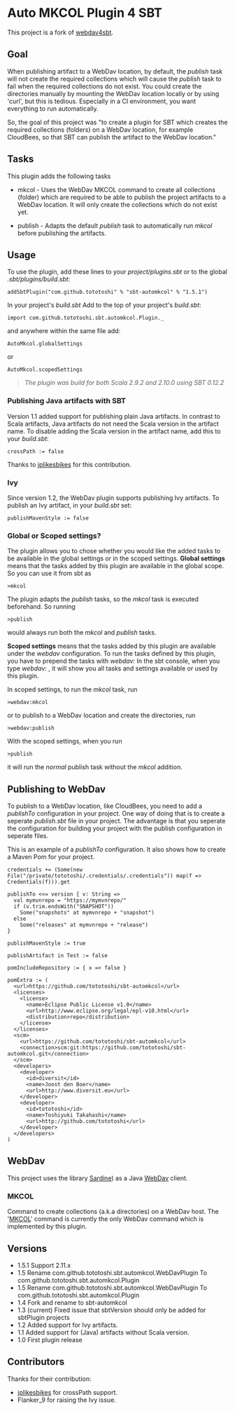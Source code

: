 # Auto MKCOL Plugin 4 SBT

This project is a fork of [webdav4sbt](https://bitbucket.org/diversit/webdav4sbt).

## Goal

When publishing artifact to a WebDav location, by default, the _publish_ task will not create the required collections which will cause the _publish_ task to fail when the required collections do not exist.
You could create the directories manually by mounting the WebDav location locally or by using 'curl', but this is tedious. Especially in a CI environment, you want everything to run automatically.

So, the goal of this project was "to create a plugin for SBT which creates the required collections (folders) on a WebDav location, for example CloudBees, so that SBT can publish the artifact to the WebDav location."

## Tasks

This plugin adds the following tasks

* mkcol  -  Uses the WebDav MKCOL command to create all collections (folder) which are required to be able to publish the project artifacts to a WebDav location.
It will only create the collections which do not exist yet.

* publish  -  Adapts the default _publish_ task to automatically run _mkcol_ before publishing the artifacts.

## Usage

To use the plugin, add these lines to your _project/plugins.sbt_ or to the global _.sbt/plugins/build.sbt_:

    addSbtPlugin("com.github.tototoshi" % "sbt-automkcol" % "1.5.1")

In your project's _build.sbt_
Add to the top of your project's _build.sbt_:

    import com.github.tototoshi.sbt.automkcol.Plugin._

and anywhere within the same file add:

    AutoMkcol.globalSettings
or

    AutoMkcol.scopedSettings

>_The plugin was build for both Scala 2.9.2 and 2.10.0 using SBT 0.12.2_

### Publishing Java artifacts with SBT

Version 1.1 added support for publishing plain Java artifacts. In contrast to Scala artifacts, Java artifacts do not need the Scala version in the artifact name.
To disable adding the Scala version in the artifact name, add this to your _build.sbt_:

    crossPath := false

Thanks to [jplikesbikes][5] for this contribution.

### Ivy

Since version 1.2, the WebDav plugin supports publishing Ivy artifacts.
To publish an Ivy artifact, in your _build.sbt_ set:

    publishMavenStyle := false


### Global or Scoped settings?

The plugin allows you to chose whether you would like the added tasks to be available in the global settings or in the scoped settings.
__Global settings__ means that the tasks added by this plugin are available in the global scope. So you can use it from sbt as

    >mkcol

The plugin adapts the _publish_ tasks, so the _mkcol_ task is executed beforehand. So running

    >publish
would always run both the _mkcol_ and _publish_ tasks.

__Scoped settings__ means that the tasks added by this plugin are available under the _webdav_ configuration.
To run the tasks defined by this plugin, you have to prepend the tasks with _webdav:_
In the sbt console, when you type _webdav:<TAB>_ , it will show you all tasks and settings available or used by this plugin.

In scoped settings, to run the _mkcol_ task, run

    >webdav:mkcol
or to publish to a WebDav location and create the directories, run

    >webdav:publish

With the scoped settings, when you run

    >publish
it will run the _normal_ publish task without the _mkcol_ addition.

## Publishing to WebDav

To publish to a WebDav location, like CloudBees, you need to add a _publishTo_ configuration in your project.
One way of doing that is to create a seperate _publish.sbt_ file in your project. The advantage is that you seperate the configuration for building your project
with the publish configuration in seperate files.

This is an example of a _publishTo_ configuration. It also shows how to create a Maven Pom for your project.

    credentials += (Some(new File("/private/tototoshi/.credentials/.credentials")) map(f => Credentials(f))).get

    publishTo <<= version { v: String =>
      val mymvnrepo = "https://mymvnrepo/"
      if (v.trim.endsWith("SNAPSHOT"))
        Some("snapshots" at mymvnrepo + "snapshot")
      else
        Some("releases" at mymvnrepo + "release")
    }

    publishMavenStyle := true

    publishArtifact in Test := false

    pomIncludeRepository := { x => false }

    pomExtra := (
      <url>https://github.com/tototoshi/sbt-automkcol</url>
      <licenses>
        <license>
          <name>Eclipse Public License v1.0</name>
          <url>http://www.eclipse.org/legal/epl-v10.html</url>
          <distribution>repo</distribution>
        </license>
      </licenses>
      <scm>
        <url>https://github.com/tototoshi/sbt-automkcol</url>
        <connection>scm:git:https://github.com/tototoshi/sbt-automkcol.git</connection>
      </scm>
      <developers>
        <developer>
          <id>diversit</id>
          <name>Joost den Boer</name>
          <url>http://www.diversit.eu</url>
        </developer>
        <developer>
          <id>tototoshi</id>
          <name>Toshiyuki Takahashi</name>
          <url>http://github.com/tototoshi</url>
        </developer>
      </developers>
    )


## WebDav

This project uses the library [Sardine][3]) as a Java [WebDav][4] client.

### MKCOL

Command to create collections (a.k.a directories) on a WebDav host.
The '[MKCOL][2]' command is currently the only WebDav command which is implemented by this plugin.

## Versions

*   1.5.1 Support 2.11.x
*   1.5   Rename com.github.tototoshi.sbt.automkcol.WebDavPlugin To com.github.tototoshi.sbt.automkcol.Plugin
*   1.5   Rename com.github.tototoshi.sbt.automkcol.WebDavPlugin To com.github.tototoshi.sbt.automkcol.Plugin
*   1.4   Fork and rename to sbt-automkcol
*   1.3   (current) Fixed issue that sbtVersion should only be added for sbtPlugin projects
*   1.2   Added support for Ivy artifacts.
*   1.1   Added support for (Java) artifacts without Scala version.
*   1.0   First plugin release

## Contributors

Thanks for their contribution:

*   [jplikesbikes][5] for crossPath support.
*   Flanker_9 for raising the Ivy issue.

[1]: http://www.cloudbees.com/sites/default/files/Button-Built-on-CB-1.png
[2]: http://www.webdav.org/specs/rfc2518.html#METHOD_MKCOL
[3]: https://code.google.com/p/sardine/
[4]: http://www.webdav.org/specs/rfc2518.html
[5]: https://bitbucket.org/jplikesbikes

